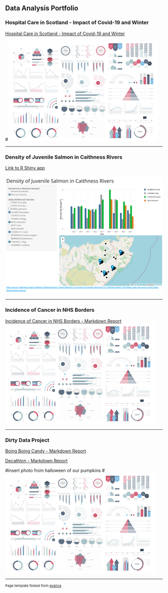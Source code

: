 ## Data Analysis Portfolio

### Hospital Care in Scotland - Impact of Covid-19 and Winter


[Hospital Care in Scotland - Impact of Covid-19 and Winter]()

#<img src="images/dummy_thumbnail.jpg?raw=true"/>

---
### Density of Juvenile Salmon in Caithness Rivers

[Link to R Shiny app](https://e4z4az-fiona-carson.shinyapps.io/fish_dashboard/)



<img src="images/salmon_dashboard_screenshot.png?raw=true"/>

---
### Incidence of Cancer in NHS Borders
[Incidence of Cancer in NHS Borders - Markdown Report](/html_files/cancer_incidence_data_investigation.html)
<img src="images/dummy_thumbnail.jpg?raw=true"/>

---
### Dirty Data Project

[Boing Boing Candy - Markdown Report](/html_files/candy_analysis.html)

[Decathlon - Markdown Report](/html_files/decathlon_analysis.html)

#insert photo from halloween of our pumpkins
#<img src="images/dummy_thumbnail.jpg?raw=true"/>





---
<p style="font-size:11px">Page template forked from <a href="https://github.com/evanca/quick-portfolio">evanca</a></p>
<!-- Remove above link if you don't want to attibute -->
